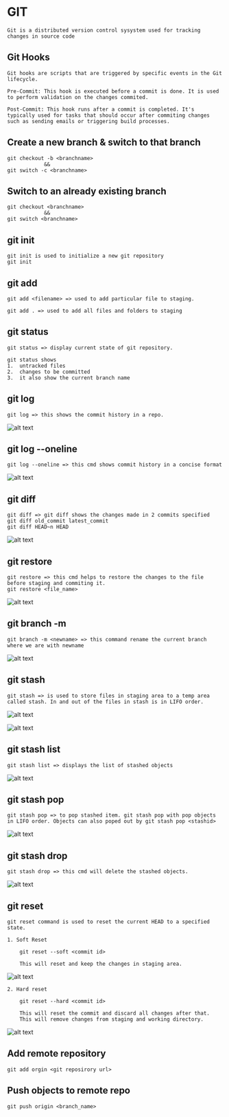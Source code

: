 # GIT
~~~
Git is a distributed version control sysystem used for tracking changes in source code
~~~
## Git Hooks
~~~
Git hooks are scripts that are triggered by specific events in the Git lifecycle.

Pre-Commit: This hook is executed before a commit is done. It is used to perform validation on the changes commited.

Post-Commit: This hook runs after a commit is completed. It's typically used for tasks that should occur after commiting changes such as sending emails or triggering build processes.
~~~
## Create a new branch & switch to that branch
~~~
git checkout -b <branchname>
            &&
git switch -c <branchname>
~~~
## Switch to an already existing branch
~~~
git checkout <branchname>
            &&
git switch <branchname>
~~~
## git init
~~~
git init is used to initialize a new git repository
git init
~~~
## git add
~~~
git add <filename> => used to add particular file to staging.

git add . => used to add all files and folders to staging
~~~
## git status
~~~
git status => display current state of git repository.

git status shows 
1.  untracked files
2.  changes to be committed
3.  it also show the current branch name
~~~
## git log
~~~
git log => this shows the commit history in a repo.
~~~
![alt text](image.png)

## git log --oneline
~~~
git log --oneline => this cmd shows commit history in a concise format
~~~
![alt text](image-1.png)

## git diff
~~~
git diff => git diff shows the changes made in 2 commits specified  
git diff old_commit latest_commit  
git diff HEAD~n HEAD
~~~
![alt text](image-2.png)

## git restore
~~~
git restore => this cmd helps to restore the changes to the file before staging and commiting it.
git restore <file_name>
~~~
![alt text](image-4.png)

## git branch -m
~~~
git branch -m <newname> => this command rename the current branch where we are with newname
~~~
![alt text](image-5.png)

## git stash
~~~
git stash => is used to store files in staging area to a temp area called stash. In and out of the files in stash is in LIFO order.
~~~
![alt text](image-6.png)

![alt text](image-7.png)

## git stash list
~~~
git stash list => displays the list of stashed objects
~~~
![alt text](image-9.png)

## git stash pop
~~~
git stash pop => to pop stashed item. git stash pop with pop objects in LIFO order. Objects can also poped out by git stash pop <stashid>
~~~
![alt text](image-10.png)

## git stash drop
~~~
git stash drop => this cmd will delete the stashed objects.
~~~
![alt text](image-11.png)

## git reset
~~~
git reset command is used to reset the current HEAD to a specified state.
~~~
~~~
1. Soft Reset 
    
    git reset --soft <commit id>
    
    This will reset and keep the changes in staging area.
~~~
![alt text](image-13.png)
~~~
2. Hard reset
    
    git reset --hard <commit id>
    
    This will reset the commit and discard all changes after that. 
    This will remove changes from staging and working directory.  
~~~
![alt text](image-15.png)

## Add remote repository
~~~
git add orgin <git reposirory url>
~~~
## Push objects to remote repo
~~~
git push origin <branch_name>
~~~


